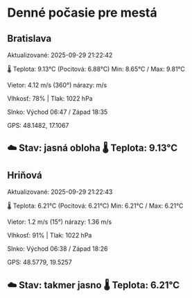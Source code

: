 ﻿# Denné počasie pre mestá

## Bratislava
Aktualizované: 2025-09-29 21:22:42

🌡️ Teplota: 9.13°C 
(Pocitová: 6.88°C)
Min: 8.65°C / Max: 9.81°C

Vietor: 4.12 m/s    (360°) 
nárazy:  m/s

Vlhkosť: 78% | Tlak: 1022 hPa

Slnko: Východ 06:47 / Západ 18:35

GPS: 48.1482, 17.1067

☁️ Stav: jasná obloha        🌡️ Teplota: 9.13°C
---

## Hriňová
Aktualizované: 2025-09-29 21:22:43

🌡️ Teplota: 6.21°C 
(Pocitová: 6.21°C)
Min: 6.21°C / Max: 6.21°C

Vietor: 1.2 m/s (15°)
nárazy: 1.36 m/s

Vlhkosť: 91% | Tlak: 1022 hPa

Slnko: Východ 06:38 / Západ 18:26

GPS: 48.5779, 19.5257

☁️ Stav: takmer jasno        🌡️ Teplota: 6.21°C
---
